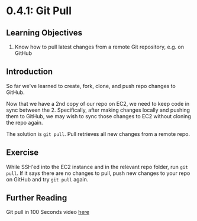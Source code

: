 # 0.4.1: Git Pull

## Learning Objectives

1. Know how to pull latest changes from a remote Git repository, e.g. on GitHub

## Introduction

So far we've learned to create, fork, clone, and push repo changes to GitHub.

Now that we have a 2nd copy of our repo on EC2, we need to keep code in sync between the 2. Specifically, after making changes locally and pushing them to GitHub, we may wish to sync those changes to EC2 without cloning the repo again.

The solution is `git pull`. Pull retrieves all new changes from a remote repo.

## Exercise

While SSH'ed into the EC2 instance and in the relevant repo folder, run `git pull`. If it says there are no changes to pull, push new changes to your repo on GitHub and try `git pull` again.

## Further Reading

Git pull in 100 Seconds video [here](https://www.youtube.com/watch?v=8lGpZkjnkt4)
